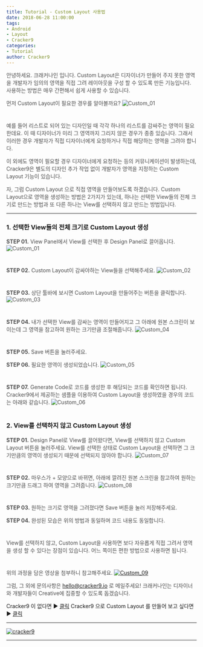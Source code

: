 ```yaml
---
title: Tutorial - Custom Layout 사용법
date: 2018-06-28 11:00:00
tags: 
- Android
- Layout
- Cracker9
categories:
- Tutorial
author: Cracker9
---
```

<span style="color:#4d4d4d">안녕하세요. 크래커나인 입니다.
Custom Layout은 디자이너가 만들어 주지 못한 영역을 개발자가 임의의 영역을 직접 그려 레이아웃을 구성 할 수 있도록 만든 기능입니다. 사용하는 방법은 매우 간편해서 쉽게 사용할 수 있습니다.

<span style="color:#4d4d4d">먼저 Custom Layout이 필요한 경우를 알아볼까요?
![Custom_01](/img/HowToUseCustom/01.jpg?raw=true)
#  

<span style="color:#4d4d4d">예를 들어 리스트로 되어 있는 디자인일 때 각각 하나의 리스트를 감싸주는 영역이 필요한데요. 이 때 디자이너가 미리 그 영역까지 그리지 않은 경우가 종종 있습니다. 그래서 이러한 경우 개발자가 직접 디자이너에게 요청하거나 직접 해당하는 영역을 그려야 합니다.

<span style="color:#4d4d4d">이 외에도 영역이 필요할 경우 디자이너에게 요청하는 등의 커뮤니케이션이 발생하는데, Cracker9은 별도의 디자인 추가 작업 없이 개발자가 영역을 지정하는 Custom Layout 기능이 있습니다.

<span style="color:#4d4d4d">자, 그럼 Custom Layout 으로 직접 영역을 만들어보도록 하겠습니다.
Custom Layout으로 영역을 생성하는 방법은 2가지가 있는데, 하나는 선택한 View들의 전체 크기로 만드는 방법과 또 다른 하나는 View를 선택하지 않고 만드는 방법입니다.
***
### 1. 선택한 View들의 전체 크기로 Custom Layout 생성
<span style="color:#4d4d4d">**STEP 01.** View Panel에서 View를 선택한 후 Design Panel로 끌어옵니다.
![Custom_01](/img/HowToUseCustom/03.gif?raw=true)
#  

<span style="color:#4d4d4d">**STEP 02.** Custom Layout이 감싸야하는 View들을 선택해주세요.
![Custom_02](/img/HowToUseCustom/04.jpg?raw=true)
#  

<span style="color:#4d4d4d">**STEP 03.** 상단 툴바에 보시면 Custom Layout을 만들어주는 버튼을 클릭합니다.
![Custom_03](/img/HowToUseCustom/02.jpg?raw=true)
#  

<span style="color:#4d4d4d">**STEP 04.** 내가 선택한 View를 감싸는 영역이 만들어지고 그 아래에 원본 스크린이 보이는데 그 영역을 참고하여 원하는 크기만큼 조절해줍니다.
![Custom_04](/img/HowToUseCustom/06.gif?raw=true)
#  

<span style="color:#4d4d4d">**STEP 05.** Save 버튼을 눌러주세요.

<span style="color:#4d4d4d">**STEP 06.** 필요한 영역이 생성되었습니다.
![Custom_05](/img/HowToUseCustom/07.jpg?raw=true)
#  

<span style="color:#4d4d4d">**STEP 07.** Generate Code로 코드를 생성한 후 해당되는 코드를 확인하면 됩니다. Cracker9에서 제공하는 샘플을 이용하여 Custom Layout을 생성하였을 경우의 코드는 아래와 같습니다.
![Custom_06](/img/HowToUseCustom/08.jpg?raw=true)
#  

### 2. View를 선택하지 않고 Custom Layout 생성

<span style="color:#4d4d4d">**STEP 01.** Design Panel로 View를 끌어왔다면, View를 선택하지 않고 Custom Layout 버튼을 눌러주세요. View를 선택한 상태로 Custom Layout을 선택하면 그 크기만큼의 영역이 생성되기 때문에 선택되지 않아야 합니다.
![Custom_07](/img/HowToUseCustom/09.jpg?raw=true)
#  

<span style="color:#4d4d4d">**STEP 02.** 마우스가 + 모양으로 바뀌면, 아래에 깔려진 원본 스크린을 참고하여 원하는 크기만큼 드래그 하여 영역을 그려줍니다.
![Custom_08](/img/HowToUseCustom/10.jpg?raw=true)
#  

<span style="color:#4d4d4d">**STEP 03.** 원하는 크기로 영역을 그려졌다면 Save 버튼을 눌러 저장해주세요.

<span style="color:#4d4d4d">**STEP 04.** 완성된 모습은 위의 방법과 동일하며 코드 내용도 동일합니다.
#  

<span style="color:#4d4d4d">View를 선택하지 않고, Custom Layout을 사용하면 보다 자유롭게 직접 그려서 영역을 생성 할 수 있다는 장점이 있습니다. 어느 쪽이든 편한 방법으로 사용하면 됩니다.
#  

<span style="color:#4d4d4d">위의 과정을 담은 영상을 첨부하니 참고해주세요.
[![Custom_09](/img/HowToUseCustom/v06.jpg?raw=true)](https://youtu.be/s0UQzVVRk_c)

<span style="color:#4d4d4d">그럼, 그 외에 문의사항은 [hello@cracker9.io](helloo@cracker9.io) 로 메일주세요!
크래커나인는 디자이너와 개발자들이 Creative에 집중할 수 있도록 돕겠습니다.

Cracker9 이 없다면 ▶ [클릭](http://cracker9.io/#skip-downloads)
Cracker9 으로 Custom Layout 를 만들어 보고 싶다면  ▶ [클릭](https://release.cracker9.io/code-snippet/artboards/ed96f4fe-8ad0-41f8-96b3-c7f4395eb7a5)

_____
 <a href="http://www.cracker9.io?utm_medium=cpc&utm_source=blog_origin&utm_campaign=0.11.x&utm_content=How_to_use_Custom" onclick="gtag('event', 'button click', {'event_category': 'Homepage','event_label': 'How to Use Custom'});">![cracker9](/img/Logo/Cracker9_Symbollogo.png?raw=true)</a>
_____